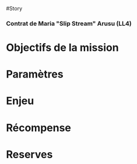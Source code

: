 #Story
### Contrat de Maria "Slip Stream" Arusu (LL4)


# Objectifs de la mission

# Paramètres

# Enjeu

# Récompense

# Reserves
